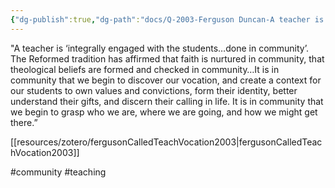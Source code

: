 ```yaml
---
{"dg-publish":true,"dg-path":"docs/Q-2003-Ferguson Duncan-A teacher is ‘integrally engaged with the students.md","permalink":"/docs/q-2003-ferguson-duncan-a-teacher-is-integrally-engaged-with-the-students/","noteIcon":""}
---
```



"A teacher is ‘integrally engaged with the students…done in community’. The Reformed tradition has affirmed that faith is nurtured in community, that theological beliefs are formed and checked in community…It is in community that we begin to discover our vocation, and create a context for our students to own values and convictions, form their identity, better understand their gifts, and discern their calling in life. It is in community that we begin to grasp who we are, where we are going, and how we might get there.”

[[resources/zotero/fergusonCalledTeachVocation2003\|fergusonCalledTeachVocation2003]]

#community #teaching